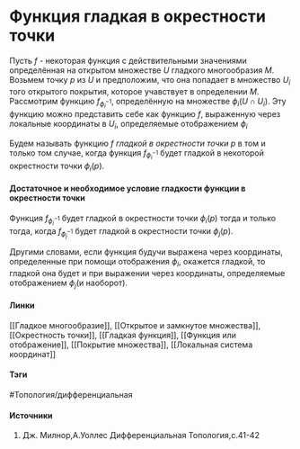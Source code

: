 # Функция гладкая в окрестности точки
Пусть $f$ - некоторая функция с действительными значениями определённая на открытом множестве $U$ гладкого многообразия $M$. Возьмем точку $p$ из $U$ и предположим, что она попадает в множество $U_{i}$ того открытого покрытия, которое учавствует в определении $M$. Рассмотрим функцию $f_{\phi_{i}^{-1}}$, определённую на множестве $\phi_{i}(U\cap U_{i})$. Эту функцию можно представить себе как функцию $f$, выраженную через локальные координаты в $U_{i}$, определяемые отображением $\phi_{i}$

Будем называть функцию $f$ *гладкой в окрестности точки $p$* в том и только том случае, когда функция $f_{\phi_{i}^{-1}}$ будет гладкой в некоторой окрестности точки $\phi_{i}(p)$.

#### Достаточное и необходимое условие гладкости функции в окрестности точки
Функция $f_{\phi_{i}^{-1}}$ будет гладкой в окрестности точки $\phi_{i}(p)$ тогда и только тогда, когда $f_{\phi_{j}^{-1}}$ будет гладкой в окрестности точки $\phi_{j}(p)$.

Другими словами, если функция будучи выражена через координаты, определенные при помощи отображения $\phi_{i}$, окажется гладкой, то гладкой она будет и при выражении через координаты, определяемые отображением $\phi_{j}$(и наоборот).

#### Линки
 [[Гладкое многообразие]],
 [[Открытое и замкнутое множества]],
 [[Окрестность точки]],
 [[Гладкая функция]],
 [[Функция или отображение]],
 [[Покрытие множества]],
 [[Локальная система координат]]
#### Тэги
 #Топология/дифференциальная  
#### Источники
 1. Дж. Милнор,А.Уоллес Дифференциальная Топология,с.41-42